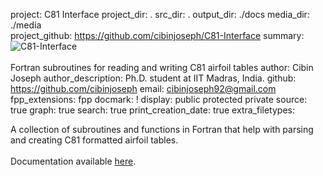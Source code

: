 project: C81 Interface
project_dir: .
src_dir: .
output_dir: ./docs
media_dir: ./media    
project_github: https://github.com/cibinjoseph/C81-Interface
summary: ![C81-Interface](|media|/C81-Interface-logo.png)<br/><br/>
         Fortran subroutines for reading and writing C81 airfoil tables
author: Cibin Joseph
author_description: Ph.D. student at IIT Madras, India.
github: https://github.com/cibinjoseph
email: cibinjoseph92@gmail.com
fpp_extensions: fpp
docmark: !
display: public
         protected
         private
source: true
graph: true
search: true
print_creation_date: true
extra_filetypes:

A collection of subroutines and functions in Fortran that help with parsing and creating C81 formatted airfoil tables.<br/><br/>
Documentation available [here](https://cibinjoseph.github.io/C81-Interface/page/index.html).
